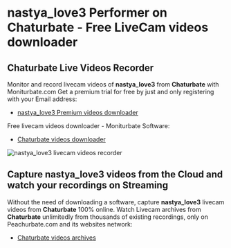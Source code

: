 # nastya_love3 Performer on Chaturbate - Free LiveCam videos downloader

## Chaturbate Live Videos Recorder

Monitor and record livecam videos of **nastya_love3** from **Chaturbate** with Moniturbate.com
Get a premium trial for free by just and only registering with your Email address:
* [nastya_love3 Premium videos downloader](https://moniturbate.com/request-demo-licence-key.html)

Free livecam videos downloader - Moniturbate Software:
* [Chaturbate videos downloader](https://moniturbate.com/moniturbate-download-software.html)

![nastya_love3 livecam videos recorder](https://peachurnet.com/templates/moniturbate-software.png)


## Capture nastya_love3 videos from the Cloud and watch your recordings on Streaming

Without the need of downloading a software, capture **nastya_love3** livecam videos from **Chaturbate** 100% online.
Watch Livecam archives from **Chaturbate** unlimitedly from thousands of existing recordings, only on Peachurbate.com and its websites network:
* [Chaturbate videos archives](https://peachurnet.com/)
